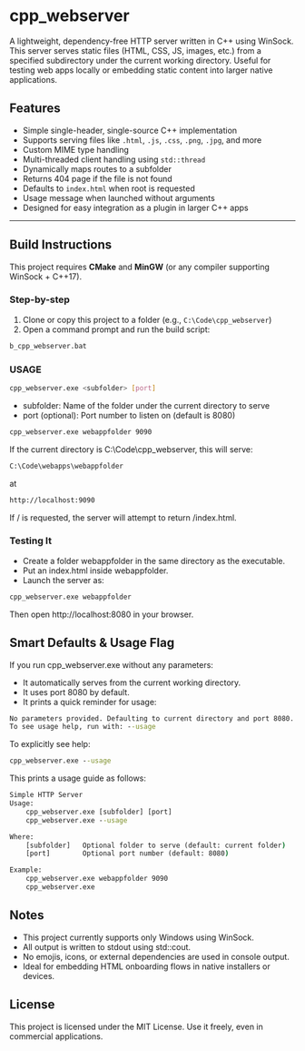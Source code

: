 # cpp_webserver

A lightweight, dependency-free HTTP server written in C++ using WinSock. This server serves static files (HTML, CSS, JS, images, etc.) from a specified subdirectory under the current working directory. Useful for testing web apps locally or embedding static content into larger native applications.

## Features

- Simple single-header, single-source C++ implementation
- Supports serving files like `.html`, `.js`, `.css`, `.png`, `.jpg`, and more
- Custom MIME type handling
- Multi-threaded client handling using `std::thread`
- Dynamically maps routes to a subfolder
- Returns 404 page if the file is not found
- Defaults to `index.html` when root is requested
- Usage message when launched without arguments
- Designed for easy integration as a plugin in larger C++ apps

---

## Build Instructions

This project requires **CMake** and **MinGW** (or any compiler supporting WinSock + C++17).

### Step-by-step

1. Clone or copy this project to a folder (e.g., `C:\Code\cpp_webserver`)
2. Open a command prompt and run the build script:

```cmd
b_cpp_webserver.bat
```

### USAGE

```bash
cpp_webserver.exe <subfolder> [port]
```
- subfolder: Name of the folder under the current directory to serve
- port (optional): Port number to listen on (default is 8080)

```bash
cpp_webserver.exe webappfolder 9090
```

If the current directory is C:\Code\cpp_webserver, this will serve:

```cmd
C:\Code\webapps\webappfolder
```
at

```cmd
http://localhost:9090
```

If / is requested, the server will attempt to return /index.html.

### Testing It
- Create a folder webappfolder in the same directory as the executable.
- Put an index.html inside webappfolder.
- Launch the server as:

```cmd
cpp_webserver.exe webappfolder
```

Then open http://localhost:8080 in your browser.

## Smart Defaults & Usage Flag

If you run cpp_webserver.exe without any parameters:

- It automatically serves from the current working directory.
- It uses port 8080 by default.
- It prints a quick reminder for usage:

```cmd
No parameters provided. Defaulting to current directory and port 8080.
To see usage help, run with: --usage
```

To explicitly see help:

```cmd
cpp_webserver.exe --usage
```

This prints a usage guide as follows:

```cmd
Simple HTTP Server
Usage:
    cpp_webserver.exe [subfolder] [port]
    cpp_webserver.exe --usage

Where:
    [subfolder]   Optional folder to serve (default: current folder)
    [port]        Optional port number (default: 8080)

Example:
    cpp_webserver.exe webappfolder 9090
    cpp_webserver.exe
```

## Notes
- This project currently supports only Windows using WinSock.
- All output is written to stdout using std::cout.
- No emojis, icons, or external dependencies are used in console output.
- Ideal for embedding HTML onboarding flows in native installers or devices.

## License
This project is licensed under the MIT License. Use it freely, even in commercial applications.